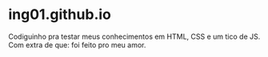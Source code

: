 # ing01.github.io
Codiguinho pra testar meus conhecimentos em HTML, CSS e um tico de JS. Com extra de que: foi feito pro meu amor.
